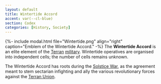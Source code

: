 ```yaml
---
layout: default
title: Wintertide Accord
accent: var(--cl-blue)
section: Codex
categories: [History, Society]
---
```


{%- include modal.html file="Wintertide.png" align="right"
   caption="Emblem of the Wintertide Accord." -%}
The **Wintertide Accord** is an elite element of the [Terran](Terran_Federation) [military](Terran_Military).
Wintertide operatives are organised into independent cells; the number of cells remains unknown.

The Wintertide Accord has roots during the [Solstice War](Solstice_War), as the agreement meant to
stem sectarian infighting and ally the various revolutionary forces against the [Terran Union](Terran_Union).
